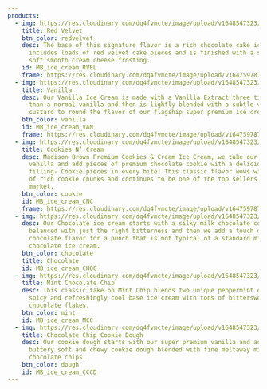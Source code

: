 ```yaml
---
products:
  - img: https://res.cloudinary.com/dq4fvmcte/image/upload/v1648547323/Madison%20Brown/products/red_vevlet_howebc.png
    title: Red Velvet
    btn_color: redvelvet
    desc: The base of this signature flavor is a rich chocolate cake ice cream and
      includes loads of red velvet cake pieces and is finished with a swirl of
      soft smooth cream cheese frosting.
    id: MB_ice_cream_RVEL
    frame: https://res.cloudinary.com/dq4fvmcte/image/upload/v1647597877/Madison%20Brown/red_frame_hkqml4.png
  - img: https://res.cloudinary.com/dq4fvmcte/image/upload/v1648547323/Madison%20Brown/products/vanila_ikz5k5.png
    title: Vanilla
    desc: Our Vanilla Ice Cream is made with a Vanilla Extract three times stronger
      than a normal vanilla and then is lightly blended with a subtle vanilla
      custard to round the flavor of our flagship super premium ice cream.
    btn_color: vanilla
    id: MB_ice_cream_VAN
    frame: https://res.cloudinary.com/dq4fvmcte/image/upload/v1647597877/Madison%20Brown/blue_frame_ybk4oi.png
  - img: https://res.cloudinary.com/dq4fvmcte/image/upload/v1648547323/Madison%20Brown/products/cookies_qtdary.png
    title: Cookies N’ Cream
    desc: Madison Brown Premium Cookies & Cream Ice Cream, we take our super premium
      vanilla and add pieces of premium chocolate cookie with a delicious icing
      filling- Cookie pieces in every bite! This classic flavor wows with tons
      of rich cookie chunks and continues to be one of the top sellers in any
      market.
    btn_color: cookie
    id: MB_ice_cream_CNC
    frame: https://res.cloudinary.com/dq4fvmcte/image/upload/v1647597877/Madison%20Brown/grey_frame_osppk6.png
  - img: https://res.cloudinary.com/dq4fvmcte/image/upload/v1648547323/Madison%20Brown/products/chocolate_qn2wos.png
    desc: Our Chocolate ice cream starts with a silky milk chocolate cocoa powder
      balanced with just the right bitterness and then we add a touch of dark
      chocolate flavor for a punch that is not typical of a standard milk
      chocolate ice cream.
    btn_color: chocolate
    title: Chocolate
    id: MB_ice_cream_CHOC
  - img: https://res.cloudinary.com/dq4fvmcte/image/upload/v1648547323/Madison%20Brown/products/mint_whfefo.png
    title: Mint Chocolate Chip
    desc: This classic take on Mint Chip blends two unique peppermint extracts for a
      spicy and refreshingly cool base ice cream with tons of bittersweet dark
      chocolate flakes.
    btn_color: mint
    id: MB_ice_cream_MCC
  - img: https://res.cloudinary.com/dq4fvmcte/image/upload/v1648547323/Madison%20Brown/products/chocolate_chip_ahhswj.png
    title: Chocolate Chip Cookie Dough
    desc: Our cookie dough starts with our super premium vanilla and adds chunks of
      buttery soft and chewy cookie dough blended with fine meltaway milk
      chocolate chips.
    btn_color: dough
    id: MB_ice_cream_CCCD
---
```

